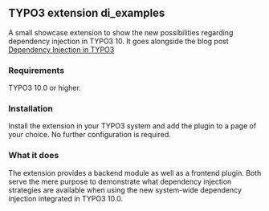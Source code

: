 ## TYPO3 extension di_examples

A small showcase extension to show the new possibilities regarding dependency
injection in TYPO3 10. It goes alongside the blog post [Dependency Injection in TYPO3](https://usetypo3.com/posts/dependency-injection.html)

### Requirements

TYPO3 10.0 or higher.

### Installation

Install the extension in your TYPO3 system and add the plugin to a page of your choice.
No further configuration is required. 

### What it does

The extension provides a backend module as well as a frontend plugin. Both serve the
mere purpose to demonstrate what dependency injection strategies are available
when using the new system-wide dependency injection integrated in TYPO3 10.0.
